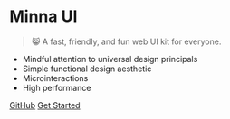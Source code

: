 <!-- TODO: Add a logo -->
<!-- ![logo](logo.svg) -->

# Minna UI

> 😸 A fast, friendly, and fun web UI kit for everyone.

- Mindful attention to universal design principals
- Simple functional design aesthetic
- Microinteractions
- High performance

<div class="mt4">
  <a href="https://github.com/WeAreGenki/minna-ui/" class="button" target="_blank">GitHub</a>
  <a href="#/README" class="button button-cta ml4">Get Started</a>
</div>

<!-- ![color](#fafafa) -->
